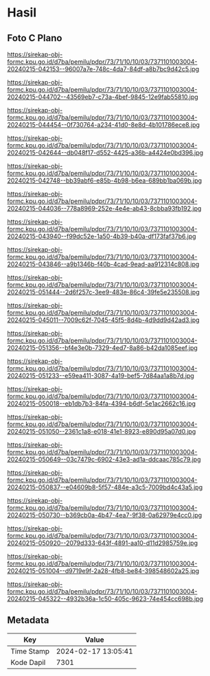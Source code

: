 # Hasil

## Foto C Plano

https://sirekap-obj-formc.kpu.go.id/d7ba/pemilu/pdpr/73/71/10/10/03/7371101003004-20240215-042153--96007a7e-748c-4da7-84df-a8b7bc9d42c5.jpg

https://sirekap-obj-formc.kpu.go.id/d7ba/pemilu/pdpr/73/71/10/10/03/7371101003004-20240215-044702--43569eb7-c73a-4bef-9845-12e9fab55810.jpg

https://sirekap-obj-formc.kpu.go.id/d7ba/pemilu/pdpr/73/71/10/10/03/7371101003004-20240215-044454--0f730764-a234-41d0-8e8d-4b101786ece8.jpg

https://sirekap-obj-formc.kpu.go.id/d7ba/pemilu/pdpr/73/71/10/10/03/7371101003004-20240215-042644--db048f17-d552-4425-a36b-a4424e0bd396.jpg

https://sirekap-obj-formc.kpu.go.id/d7ba/pemilu/pdpr/73/71/10/10/03/7371101003004-20240215-042748--bb39abf6-e85b-4b98-b6ea-689bb1ba069b.jpg

https://sirekap-obj-formc.kpu.go.id/d7ba/pemilu/pdpr/73/71/10/10/03/7371101003004-20240215-044036--778a8969-252e-4e4e-ab43-8cbba93fb192.jpg

https://sirekap-obj-formc.kpu.go.id/d7ba/pemilu/pdpr/73/71/10/10/03/7371101003004-20240215-043940--f99dc52e-1a50-4b39-b40a-df173faf37b6.jpg

https://sirekap-obj-formc.kpu.go.id/d7ba/pemilu/pdpr/73/71/10/10/03/7371101003004-20240215-043846--a9b1346b-f40b-4cad-9ead-aa912314c808.jpg

https://sirekap-obj-formc.kpu.go.id/d7ba/pemilu/pdpr/73/71/10/10/03/7371101003004-20240215-051444--2d6f257c-3ee9-483e-86c4-39fe5e235508.jpg

https://sirekap-obj-formc.kpu.go.id/d7ba/pemilu/pdpr/73/71/10/10/03/7371101003004-20240215-045011--7009c62f-7045-45f5-8d4b-4d9dd9d42ad3.jpg

https://sirekap-obj-formc.kpu.go.id/d7ba/pemilu/pdpr/73/71/10/10/03/7371101003004-20240215-051356--bf4e3e0b-7329-4ed7-8a86-b42da1085eef.jpg

https://sirekap-obj-formc.kpu.go.id/d7ba/pemilu/pdpr/73/71/10/10/03/7371101003004-20240215-051233--e59ea411-3087-4a19-bef5-7d84aa1a8b7d.jpg

https://sirekap-obj-formc.kpu.go.id/d7ba/pemilu/pdpr/73/71/10/10/03/7371101003004-20240215-050018--eb1db7b3-84fa-4394-b6df-5e1ac2662c16.jpg

https://sirekap-obj-formc.kpu.go.id/d7ba/pemilu/pdpr/73/71/10/10/03/7371101003004-20240215-051050--2361c1a8-e018-41e1-8923-e890d95a07d0.jpg

https://sirekap-obj-formc.kpu.go.id/d7ba/pemilu/pdpr/73/71/10/10/03/7371101003004-20240215-050649--03c7479c-6902-43e3-ad1a-ddcaac785c79.jpg

https://sirekap-obj-formc.kpu.go.id/d7ba/pemilu/pdpr/73/71/10/10/03/7371101003004-20240215-050837--e04609b8-5f57-484e-a3c5-7009bd4c43a5.jpg

https://sirekap-obj-formc.kpu.go.id/d7ba/pemilu/pdpr/73/71/10/10/03/7371101003004-20240215-050730--b369cb0a-4b47-4ea7-9f38-0a62979e4cc0.jpg

https://sirekap-obj-formc.kpu.go.id/d7ba/pemilu/pdpr/73/71/10/10/03/7371101003004-20240215-050920--2079d333-643f-4891-aa10-d11d2985759e.jpg

https://sirekap-obj-formc.kpu.go.id/d7ba/pemilu/pdpr/73/71/10/10/03/7371101003004-20240215-051004--d9719e9f-2a28-4fb8-be84-398548602a25.jpg

https://sirekap-obj-formc.kpu.go.id/d7ba/pemilu/pdpr/73/71/10/10/03/7371101003004-20240215-045322--4932b36a-1c50-405c-9623-74e454cc698b.jpg


## Metadata

| Key        | Value               |
| ---------- | ------------------- |
| Time Stamp | 2024-02-17 13:05:41 |
| Kode Dapil | 7301                |



